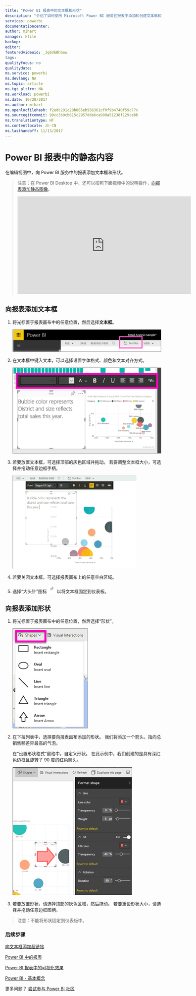 ```yaml
---
title: "Power BI 报表中的文本框和形状"
description: "介绍了如何使用 Microsoft Power BI 服务在报表中添加和创建文本框和形状的文档。"
services: powerbi
documentationcenter: 
author: mihart
manager: kfile
backup: 
editor: 
featuredvideoid: _3q6VEBhGew
tags: 
qualityfocus: no
qualitydate: 
ms.service: powerbi
ms.devlang: NA
ms.topic: article
ms.tgt_pltfrm: NA
ms.workload: powerbi
ms.date: 10/28/2017
ms.author: mihart
ms.openlocfilehash: f2edc291c28b865eb956361cf0f9b4740f59c77c
ms.sourcegitcommit: 99cc3b9cb615c2957dde6ca908a51238f129cebb
ms.translationtype: HT
ms.contentlocale: zh-CN
ms.lasthandoff: 11/13/2017
---
```

# <a name="static-content-in-power-bi-reports"></a>Power BI 报表中的静态内容
在编辑视图中，向 Power BI 服务中的报表添加文本框和形状。 

> 注意：在 Power BI Desktop 中，还可以按照下面视频中的说明操作，[向报表添加静态图像](guided-learning/visualizations.yml#step-11)。
> 
> <iframe width="560" height="315" src="https://www.youtube.com/embed/_3q6VEBhGew" frameborder="0" allowfullscreen></iframe>
> 
> 

## <a name="add-a-text-box-to-a-report"></a>向报表添加文本框
1. 将光标置于报表画布中的任意位置，然后选择**文本框**。
   
   ![](media/power-bi-reports-add-text-and-shapes/pbi_textbox.png)
2. 在文本框中键入文本，可以选择设置字体格式、颜色和文本对齐方式。 
   
   ![](media/power-bi-reports-add-text-and-shapes/pbi_textbox2new.png)
3. 若要放置文本框，可选择顶部的灰色区域并拖动。 若要调整文本框大小，可选择并拖动任意边框手柄。 
   
   ![](media/power-bi-reports-add-text-and-shapes/textboxsmaller.gif)
4. 若要关闭文本框，可选择报表画布上的任意空白区域。
5. 选择“大头针”图标 ![](media/power-bi-reports-add-text-and-shapes/pbi_pintile.png) 以将文本框固定到仪表板。 

## <a name="add-a-shape-to-a-report"></a>向报表添加形状
1. 将光标置于报表画布中的任意位置，然后选择“形状”。
   
   ![](media/power-bi-reports-add-text-and-shapes/power-bi-shapes.png)
2. 在下拉列表中，选择要向报表画布添加的形状。 我们将添加一个箭头，指向总销售额差异最高的气泡。 
   
   在“设置形状格式”窗格中，自定义形状。 在此示例中，我们创建的是具有深红色边框且旋转了 90 度的红色箭头。
   
   ![](media/power-bi-reports-add-text-and-shapes/power-bi-arrrow.png)
3. 若要放置形状，请选择顶部的灰色区域，然后拖动。 若要重设形状大小，请选择并拖动任意边框图柄。 

> 注意：不能将形状固定到仪表板中。 
> 
> 

### <a name="next-steps"></a>后续步骤
[向文本框添加超链接](service-add-hyperlink-to-text-box.md)

[Power BI 中的报表](service-reports.md)

[Power BI 报表中的可视化效果](power-bi-report-visualizations.md)

[Power BI - 基本概念](service-basic-concepts.md)

更多问题？ [尝试参与 Power BI 社区](http://community.powerbi.com/)

